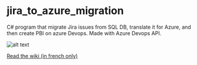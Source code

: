 # jira_to_azure_migration
C# program that migrate Jira issues from SQL DB, translate it for Azure, and then create PBI on azure Devops.
Made with Azure Devops API.

![alt text](http://image.noelshack.com/fichiers/2022/38/3/1663766175-classe-uml-migration-jira-to-azure.png)

[Read the wiki (in french only)](https://github.com/AlexisCosentino/jira_to_azure_migration/wiki)
